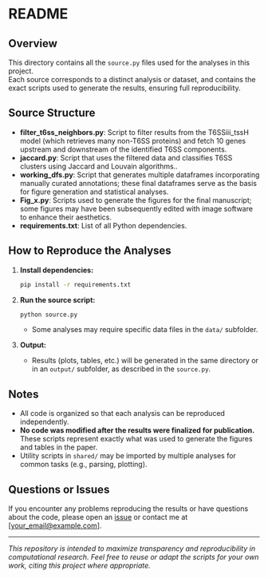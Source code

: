 # README

## Overview

This directory contains all the `source.py` files used for the analyses in this project.  
Each source corresponds to a distinct analysis or dataset, and contains the exact scripts used to generate the results, ensuring full reproducibility.

## Source Structure


- **filter_t6ss_neighbors.py**: Script to filter results from the T6SSiii_tssH model (which retrieves many non-T6SS proteins) and fetch 10 genes upstream and downstream of the identified T6SS components.
- **jaccard.py**: Script that uses the filtered data and classifies T6SS clusters using Jaccard and Louvain algorithms..
- **working_dfs.py**: Script that generates multiple dataframes incorporating manually curated annotations; these final dataframes serve as the basis for figure generation and statistical analyses.
- **Fig_x.py**: Scripts used to generate the figures for the final manuscript; some figures may have been subsequently edited with image software to enhance their aesthetics.
- **requirements.txt**: List of all Python dependencies.

## How to Reproduce the Analyses

1. **Install dependencies:**
    ```bash
    pip install -r requirements.txt
    ```

2. **Run the source script:**
    ```bash
    python source.py
    ```
    - Some analyses may require specific data files in the `data/` subfolder.

3. **Output:**
    - Results (plots, tables, etc.) will be generated in the same directory or in an `output/` subfolder, as described in the `source.py`.

## Notes

- All code is organized so that each analysis can be reproduced independently.
- **No code was modified after the results were finalized for publication.** These scripts represent exactly what was used to generate the figures and tables in the paper.
- Utility scripts in `shared/` may be imported by multiple analyses for common tasks (e.g., parsing, plotting).

## Questions or Issues

If you encounter any problems reproducing the results or have questions about the code, please open an [issue](https://github.com/yourusername/yourrepo/issues) or contact me at [your_email@example.com].

---

*This repository is intended to maximize transparency and reproducibility in computational research. Feel free to reuse or adapt the scripts for your own work, citing this project where appropriate.*
